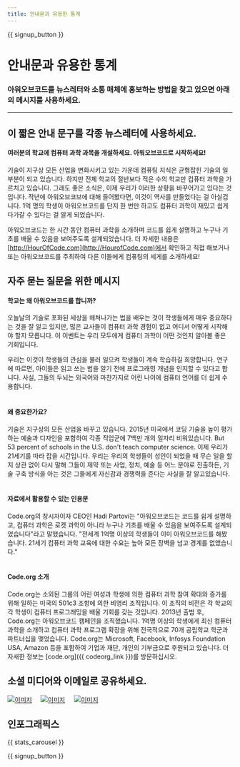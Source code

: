 ```yaml
---
title: 안내문과 유용한 통계
---
```


<a id="blurb"></a>

{{ signup_button }}

# 안내문과 유용한 통계

### 아워오브코드를 뉴스레터와 소통 매체에 홍보하는 방법을 찾고 있으면 아래의 메시지를 사용하세요. 

* * *

## 이 짧은 안내 문구를 각종 뉴스레터에 사용하세요.

#### 여러분의 학교에 컴퓨터 과학 과목을 개설하세요. 아워오브코드로 시작하세요!

기술이 지구상 모든 산업을 변화시키고 있는 가운데 컴퓨팅 지식은 균형잡힌 기술의 일부분이 되고 있습니다. 하지만 전체 학교의 절반보다 적은 수의 학교만 컴퓨터 과학을 가르치고 있습니다. 그래도 좋은 소식은, 이제 우리가 이러한 상황을 바꾸어가고 있다는 것입니다. 작년에 아워오브코브에 대해 들어봤다면, 이것이 역사를 만들었다는 걸 아실겁니다. 1억 명의 학생이 아워오브코드를 단지 한 번만 하고도 컴퓨터 과학이 재밌고 쉽게 다가갈 수 있다는 걸 알게 되었습니다.

아워오브코드는 한 시간 동안 컴퓨터 과학을 소개하며 코드를 쉽게 설명하고 누구나 기초를 배울 수 있음을 보여주도록 설계되었습니다. 더 자세한 내용은[http://HourOfCode.com](http://HourofCode.com)에서 확인하고 직접 해보거나 또는 아워오브코드를 주최하여 다른 이들에게 컴퓨팅의 세게를 소개하세요!

## 자주 묻는 질문을 위한 메시지

#### 학교는 왜 아워오브코드를 합니까?

오늘날의 기술로 포화된 세상을 헤쳐나가는 법을 배우는 것이 학생들에게 매우 중요하다는 것을 잘 알고 있지만, 많은 교사들이 컴퓨터 과학 경험이 없고 어디서 어떻게 시작해야 할지 모릅니다. 이 이벤트는 우리 모두에게 컴퓨터 과학이 어떤 것인지 알아볼 좋은 기회입니다.

우리는 이것이 학생들의 관심을 불러 일으켜 학생들이 계속 학습하길 희망합니다. 연구에 따르면, 아이들은 읽고 쓰는 법을 알기 전에 프로그래밍 개념을 인지할 수 있다고 합니다. 사실, 그들의 두뇌는 외국어와 마찬가지로 어린 나이에 컴퓨터 언어를 더 쉽게 수용합니다. <br /> <br />

#### 왜 중요한가요?

기술은 지구상의 모든 산업을 바꾸고 있습니다. 2015년 미국에서 코딩 기술을 높이 평가하는 예술과 디자인을 포함하여 각종 직업군에 7백만 개의 일자리 비워있습니다. But 53 percent of schools in the U.S. don't teach computer science. 이제 우리가 21세기를 따라 잡을 시간입니다. 우리는 우리의 학생들이 성인이 되었을 때 무슨 일을 할지 상관 없이 다시 말해 그들이 제약 또는 사업, 정치, 예술 등 어느 분야로 진출하든, 기술 구축 방식을 아는 것은 그들에게 자신감과 경쟁력을 준다는 사실을 잘 알고있습니다. <br /> <br />

#### 자료에서 활용할 수 있는 인용문

Code.org의 창시자이자 CEO인 Hadi Partovi는 "아워오브코드는 코드를 쉽게 설명하고, 컴퓨터 과학은 로켓 과학이 아니라 누구나 기초를 배울 수 있음을 보여주도록 설계되었습니다"라고 말했습니다. "전세계 1억명 이상의 학생들이 이미 아워오브코드를 해봤습니다. 21세기 컴퓨터 과학 교육에 대한 수요는 높아 모든 장벽을 넘고 경계를 없앴습니다." <br /> <br />

#### Code.org 소개

Code.org는 소외된 그룹의 어린 여성과 학생에 의한 컴퓨터 과학 참여 확대와 증가를 위해 일하는 미국의 501c3 조항에 의한 비영리 조직입니다. 이 조직의 비전은 각 학교의 각 학생이 컴퓨터 프로그래밍을 배울 기회를 갖는 것입니다. 2013년 출범 후, Code.org는 아워오브코드 캠페인을 조직했습니다. 1억명 이상의 학생에게 최신 컴퓨터 과학을 소개하고 컴퓨터 과학 프로그램 확장을 위해 전국적으로 70개 공립학교 학군과 파트너십을 맺었습니다. Code.org는 Microsoft, Facebook, Infosys Foundation USA, Amazon 등을 포함하여 기업과 재단, 개인의 기부금으로 후원되고 있습니다. 더 자새한 정보는 [code.org]({{ codeorg_link }})를 방문하십시오.

## 소셜 미디어와 이메일로 공유하세요.

[![이미지](/images/social-media/fit-250/social-1.png)](/images/social-media/social-1.png)&nbsp;&nbsp;&nbsp;&nbsp; [![이미지](/images/social-media/fit-250/social-2.png)](/images/social-media/social-2.png)&nbsp;&nbsp;&nbsp;&nbsp; [![이미지](/images/social-media/fit-250/social-3.png)](/images/social-media/social-3.png)&nbsp;&nbsp;&nbsp;&nbsp;

<a id="infographics"></a>

## 인포그래픽스

{{ stats_carousel }}

{{ signup_button }}